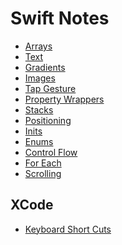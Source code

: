 
<h1>Swift Notes</h1>


* [Arrays](basics/Arrays.md)
* [Text](basics/Text.md)
* [Gradients](basics/Gradients.md)
* [Images](basics/Images.md)
* [Tap Gesture](basics/Tap_Gesture.md)
* [Property Wrappers](basics/PropertyWrappers.md)
* [Stacks](basics/VStack__HStack__and_ZStack.md)
* [Positioning](basics/Positioning.md)
* [Inits](basics/init.md)
* [Enums](basics/enums.md)
* [Control Flow](basics/ControlFlow.md)
* [For Each](basics/ForEach.md)
* [Scrolling](basics/Scroll.md)





<h2> XCode </h2>
  
  * [Keyboard Short Cuts](Xcode/Keyboard_Shortcuts.md)

  
  
  
  
